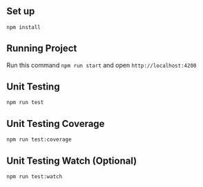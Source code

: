 ## Set up
`npm install`

## Running Project
Run this command `npm run start` and open `http://localhost:4200`

## Unit Testing

`npm run test`

## Unit Testing Coverage

`npm run test:coverage`

## Unit Testing Watch (Optional)
`npm run test:watch`


